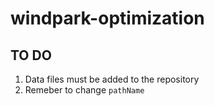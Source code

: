 # windpark-optimization

## TO DO 
1) Data files must be added to the repository
2) Remeber to change ```pathName```